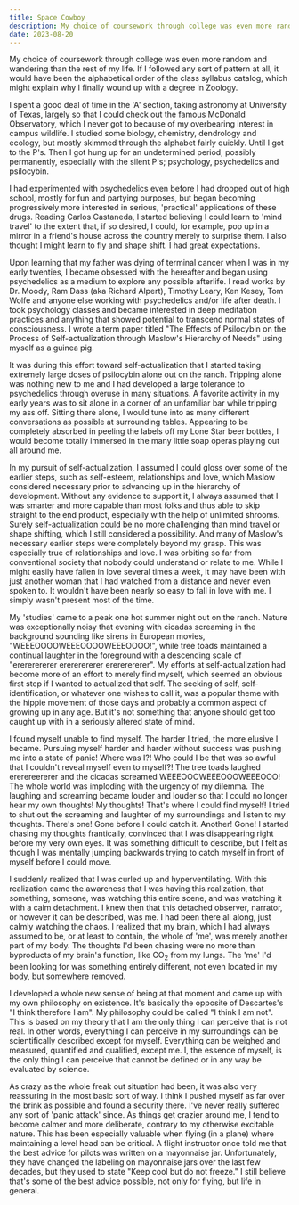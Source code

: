 ```yaml
---
title: Space Cowboy
description: My choice of coursework through college was even more random and wandering than the rest of my life...
date: 2023-08-20
---
```

My choice of coursework through college was even more random and wandering than the rest of my life. If I followed any sort of pattern at all, it would have been the alphabetical order of the class syllabus catalog, which might explain why I finally wound up with a degree in Zoology.

I spent a good deal of time in the 'A' section, taking astronomy at University of Texas, largely so that I could check out the famous McDonald Observatory, which I never got to because of my overbearing interest in campus wildlife. I studied some biology, chemistry, dendrology and ecology, but mostly skimmed through the alphabet fairly quickly. Until I got to the P's. Then I got hung up for an undetermined period, possibly permanently, especially with the silent P's; psychology, psychedelics and psilocybin.

I had experimented with psychedelics even before I had dropped out of high school, mostly for fun and partying purposes, but began becoming progressively more interested in serious, 'practical' applications of these drugs. Reading Carlos Castaneda, I started believing I could learn to 'mind travel' to the extent that, if so desired, I could, for example, pop up in a mirror in a friend's house across the country merely to surprise them. I also thought I might learn to fly and shape shift. I had great expectations.

Upon learning that my father was dying of terminal cancer when I was in my early twenties, I became obsessed with the hereafter and began using psychedelics as a medium to explore any possible afterlife. I read works by Dr. Moody, Ram Dass (aka Richard Alpert), Timothy Leary, Ken Kesey, Tom Wolfe and anyone else working with psychedelics and/or life after death. I took psychology classes and became interested in deep meditation practices and anything that showed potential to transcend normal states of consciousness. I wrote a term paper titled "The Effects of Psilocybin on the Process of Self-actualization through Maslow's Hierarchy of Needs" using myself as a guinea pig.

It was during this effort toward self-actualization that I started taking extremely large doses of psilocybin alone out on the ranch. Tripping alone was nothing new to me and I had developed a large tolerance to psychedelics through overuse in many situations. A favorite activity in my early years was to sit alone in a corner of an unfamiliar bar while tripping my ass off. Sitting there alone, I would tune into as many different conversations as possible at surrounding tables. Appearing to be completely absorbed in peeling the labels off my Lone Star beer bottles, I would become totally immersed in the many little soap operas playing out all around me.

In my pursuit of self-actualization, I assumed I could gloss over some of the earlier steps, such as self-esteem, relationships and love, which Maslow considered necessary prior to advancing up in the hierarchy of development. Without any evidence to support it, I always assumed that I was smarter and more capable than most folks and thus able to skip straight to the end product, especially with the help of unlimited shrooms. Surely self-actualization could be no more challenging than mind travel or shape shifting, which I still considered a possibility. And many of Maslow's necessary earlier steps were completely beyond my grasp. This was especially true of relationships and love. I was orbiting so far from conventional society that nobody could understand or relate to me. While I might easily have fallen in love several times a week, it may have been with just another woman that I had watched from a distance and never even spoken to. It wouldn't have been nearly so easy to fall in love with me. I simply wasn't present most of the time.

My 'studies' came to a peak one hot summer night out on the ranch. Nature was exceptionally noisy that evening with cicadas screaming in the background sounding like sirens in European movies, "WEEEOOOOWEEEOOOOWEEEOOOO!", while tree toads maintained a continual laughter in the foreground with a descending scale of "erererererer erererererer erererererer". My efforts at self-actualization had become more of an effort to merely find myself, which seemed an obvious first step if I wanted to actualized that self. The seeking of self, self-identification, or whatever one wishes to call it, was a popular theme with the hippie movement of those days and probably a common aspect of growing up in any age. But it's not something that anyone should get too caught up with in a seriously altered state of mind.

I found myself unable to find myself. The harder I tried, the more elusive I became. Pursuing myself harder and harder without success was pushing me into a state of panic! Where was I?! Who could I be that was so awful that I couldn't reveal myself even to myself?! The tree toads laughed ererereererer and the cicadas screamed WEEEOOOWEEEOOOWEEEOOO! The whole world was imploding with the urgency of my dilemma. The laughing and screaming became louder and louder so that I could no longer hear my own thoughts! My thoughts! That's where I could find myself! I tried to shut out the screaming and laughter of my surroundings and listen to my thoughts. There's one! Gone before I could catch it. Another! Gone! I started chasing my thoughts frantically, convinced that I was disappearing right before my very own eyes. It was something difficult to describe, but I felt as though I was mentally jumping backwards trying to catch myself in front of myself before I could move.

I suddenly realized that I was curled up and hyperventilating. With this realization came the awareness that I was having this realization, that something, someone, was watching this entire scene, and was watching it with a calm detachment. I knew then that this detached observer, narrator, or however it can be described, was me. I had been there all along, just calmly watching the chaos. I realized that my brain, which I had always assumed to be, or at least to contain, the whole of 'me', was merely another part of my body. The thoughts I'd been chasing were no more than byproducts of my brain's function, like CO<sub>2</sub> from my lungs. The 'me' I'd been looking for was something entirely different, not even located in my body, but somewhere removed.

I developed a whole new sense of being at that moment and came up with my own philosophy on existence. It's basically the opposite of Descartes's "I think therefore I am". My philosophy could be called "I think I am not". This is based on my theory that I am the only thing I can perceive that is not real. In other words, everything I can perceive in my surroundings can be scientifically described except for myself. Everything can be weighed and measured, quantified and qualified, except me. I, the essence of myself, is the only thing I can perceive that cannot be defined or in any way be evaluated by science.

As crazy as the whole freak out situation had been, it was also very reassuring in the most basic sort of way. I think I pushed myself as far over the brink as possible and found a security there. I've never really suffered any sort of 'panic attack' since. As things get crazier around me, I tend to become calmer and more deliberate, contrary to my otherwise excitable nature. This has been especially valuable when flying (in a plane) where maintaining a level head can be critical. A flight instructor once told me that the best advice for pilots was written on a mayonnaise jar. Unfortunately, they have changed the labeling on mayonnaise jars over the last few decades, but they used to state "Keep cool but do not freeze." I still believe that's some of the best advice possible, not only for flying, but life in general.